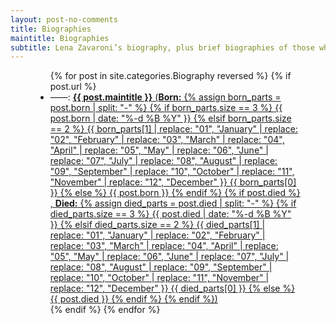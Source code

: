 ```yaml
---
layout: post-no-comments
title: Biographies
maintitle: Biographies
subtitle: Lena Zavaroni’s biography, plus brief biographies of those who guided her journey or performed with her on stage or screen.
---
```


<figure class="fig3">
<div class="CardLayout">
<div class="CardItem">
<ul>
  {% for post in site.categories.Biography reversed %}
    {% if post.url %}
        <li> ——: <a href="{{ post.url }}"><strong>{{ post.maintitle }}</strong> 
        (<strong>Born:</strong> {% assign born_parts = post.born | split: "-" %}
        {% if born_parts.size == 3 %}
            {{ post.born | date: "%-d %B %Y" }}
        {% elsif born_parts.size == 2 %}
            {{ born_parts[1] | replace: "01", "January"
                             | replace: "02", "February"
                             | replace: "03", "March"
                             | replace: "04", "April"
                             | replace: "05", "May"
                             | replace: "06", "June"
                             | replace: "07", "July"
                             | replace: "08", "August"
                             | replace: "09", "September"
                             | replace: "10", "October"
                             | replace: "11", "November"
                             | replace: "12", "December"
            }} {{ born_parts[0] }}
        {% else %}
            {{ post.born }}
        {% endif %}
        {% if post.died %}
            , <strong>Died:</strong> {% assign died_parts = post.died | split: "-" %}
            {% if died_parts.size == 3 %}
                {{ post.died | date: "%-d %B %Y" }}
            {% elsif died_parts.size == 2 %}
                {{ died_parts[1] | replace: "01", "January"
                                 | replace: "02", "February"
                                 | replace: "03", "March"
                                 | replace: "04", "April"
                                 | replace: "05", "May"
                                 | replace: "06", "June"
                                 | replace: "07", "July"
                                 | replace: "08", "August"
                                 | replace: "09", "September"
                                 | replace: "10", "October"
                                 | replace: "11", "November"
                                 | replace: "12", "December"
                }} {{ died_parts[0] }}
            {% else %}
                {{ post.died }}
            {% endif %}
        {% endif %})</a></li>
    {% endif %}
  {% endfor %}
</ul>

</div>
</div>
</figure>

